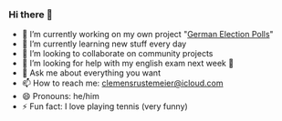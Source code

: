 ### Hi there 👋

- 🔭 I’m currently working on my own project "[German Election Polls](/Clemens05/german-election-polls)"
- 🌱 I’m currently learning new stuff every day
- 👯 I’m looking to collaborate on community projects
- 🤔 I’m looking for help with my english exam next week 😬
- 💬 Ask me about everything you want
- 📫 How to reach me: clemensrustemeier@icloud.com
- 😄 Pronouns: he/him
- ⚡ Fun fact: I love playing tennis (very funny)
